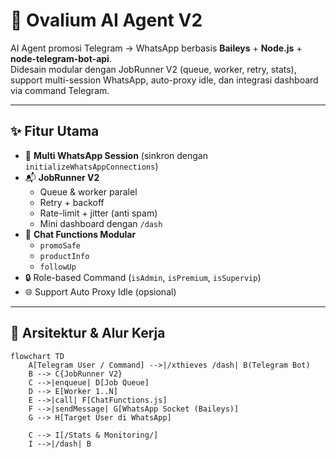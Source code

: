 # 🤖 Ovalium AI Agent V2

AI Agent promosi Telegram → WhatsApp berbasis **Baileys** + **Node.js** + **node-telegram-bot-api**.  
Didesain modular dengan JobRunner V2 (queue, worker, retry, stats), support multi-session WhatsApp, auto-proxy idle, dan integrasi dashboard via command Telegram.

---

## ✨ Fitur Utama
- 🚀 **Multi WhatsApp Session** (sinkron dengan `initializeWhatsAppConnections`)
- 📬 **JobRunner V2**
  - Queue & worker paralel
  - Retry + backoff
  - Rate-limit + jitter (anti spam)
  - Mini dashboard dengan `/dash`
- 💬 **Chat Functions Modular**
  - `promoSafe`
  - `productInfo`
  - `followUp`
- 🔒 Role-based Command (`isAdmin`, `isPremium`, `isSupervip`)
- 🌐 Support Auto Proxy Idle (opsional)

---

## 🔄 Arsitektur & Alur Kerja

```mermaid
flowchart TD
    A[Telegram User / Command] -->|/xthieves /dash| B(Telegram Bot)
    B --> C{JobRunner V2}
    C -->|enqueue| D[Job Queue]
    D --> E[Worker 1..N]
    E -->|call| F[ChatFunctions.js]
    F -->|sendMessage| G[WhatsApp Socket (Baileys)]
    G --> H[Target User di WhatsApp]

    C --> I[/Stats & Monitoring/]
    I -->|/dash| B
